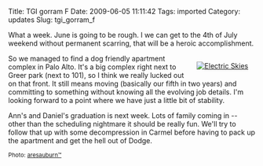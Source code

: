 Title: TGI gorram F
Date: 2009-06-05 11:11:42
Tags: imported
Category: updates
Slug: tgi_gorram_f

What a week.  June is going to be rough.  I we can get to the 4th of July weekend without permanent scarring, that will be a heroic accomplishment.

<div style="margin: 15px; float: right"><a href="http://www.flickr.com/photos/9993075@N06/3596141767/" title="Electric Skies" target="_blank"><img src="http://farm3.static.flickr.com/2478/3596141767_fa613f634f_m.jpg" alt="Electric Skies" border="0" /></a></div>

So we managed to find a dog friendly apartment complex in Palo Alto. It's a big complex right next to Greer park (next to 101), so I think we really lucked out on that front.  It still means moving (basically our fifth in two years) and committing to something without knowing all the evolving job details.  I'm looking forward to a point where we have just a little bit of stability.

Ann's and Daniel's graduation is next week.  Lots of family coming in -- other than the scheduling nightmare it should be really fun.  We'll try to follow that up with some decompression in Carmel before having to pack up the apartment and get the hell out of Dodge.

<small>Photo: <a href="http://www.flickr.com/photos/9993075@N06/3596141767/" title="aresauburn™" target="_blank">aresauburn™</a></small>
